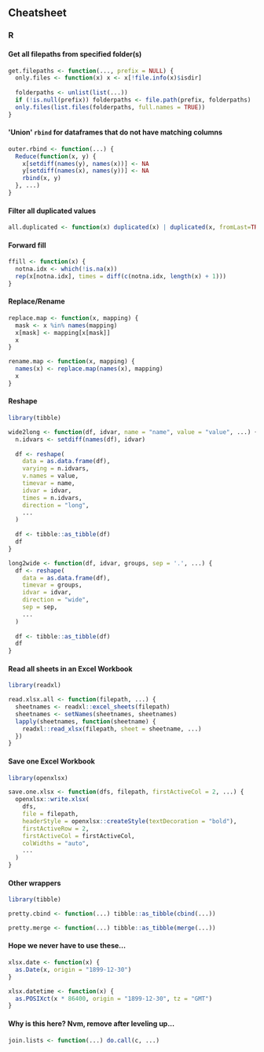 ## Cheatsheet

### R

#### Get all filepaths from specified folder(s)

```r
get.filepaths <- function(..., prefix = NULL) {
  only.files <- function(x) x <- x[!file.info(x)$isdir]
  
  folderpaths <- unlist(list(...))
  if (!is.null(prefix)) folderpaths <- file.path(prefix, folderpaths)
  only.files(list.files(folderpaths, full.names = TRUE))
}
```

#### 'Union' `rbind` for dataframes that do not have matching columns

```r
outer.rbind <- function(...) {
  Reduce(function(x, y) {
    x[setdiff(names(y), names(x))] <- NA
    y[setdiff(names(x), names(y))] <- NA
    rbind(x, y)
  }, ...)
}
```

#### Filter all duplicated values

```r
all.duplicated <- function(x) duplicated(x) | duplicated(x, fromLast=TRUE)
```

#### Forward fill

```r
ffill <- function(x) {
  notna.idx <- which(!is.na(x))
  rep(x[notna.idx], times = diff(c(notna.idx, length(x) + 1)))
}
```

#### Replace/Rename

```r
replace.map <- function(x, mapping) {
  mask <- x %in% names(mapping)
  x[mask] <- mapping[x[mask]]
  x
}

rename.map <- function(x, mapping) {
  names(x) <- replace.map(names(x), mapping)
  x
}
```

#### Reshape

```r
library(tibble)

wide2long <- function(df, idvar, name = "name", value = "value", ...) {
  n.idvars <- setdiff(names(df), idvar)
  
  df <- reshape(
    data = as.data.frame(df),
    varying = n.idvars,
    v.names = value,
    timevar = name,
    idvar = idvar,
    times = n.idvars,
    direction = "long",
    ...
  )
  
  df <- tibble::as_tibble(df)
  df
}

long2wide <- function(df, idvar, groups, sep = '.', ...) {
  df <- reshape(
    data = as.data.frame(df),
    timevar = groups,
    idvar = idvar,
    direction = "wide",
    sep = sep,
    ...
  )
  
  df <- tibble::as_tibble(df)
  df
}
```

#### Read all sheets in an Excel Workbook

```r
library(readxl)

read.xlsx.all <- function(filepath, ...) {
  sheetnames <- readxl::excel_sheets(filepath)
  sheetnames <- setNames(sheetnames, sheetnames)
  lapply(sheetnames, function(sheetname) {
    readxl::read_xlsx(filepath, sheet = sheetname, ...)
  })
}
```

#### Save one Excel Workbook

```r
library(openxlsx)

save.one.xlsx <- function(dfs, filepath, firstActiveCol = 2, ...) {
  openxlsx::write.xlsx(
    dfs,
    file = filepath,
    headerStyle = openxlsx::createStyle(textDecoration = "bold"),
    firstActiveRow = 2,
    firstActiveCol = firstActiveCol,
    colWidths = "auto",
    ...
  )
}
```

#### Other wrappers

```r
library(tibble)

pretty.cbind <- function(...) tibble::as_tibble(cbind(...))

pretty.merge <- function(...) tibble::as_tibble(merge(...))
```

#### Hope we never have to use these...

```r
xlsx.date <- function(x) {
  as.Date(x, origin = "1899-12-30")
}

xlsx.datetime <- function(x) {
  as.POSIXct(x * 86400, origin = "1899-12-30", tz = "GMT")
}
```

#### Why is this here? Nvm, remove after leveling up...

```r
join.lists <- function(...) do.call(c, ...)
```
